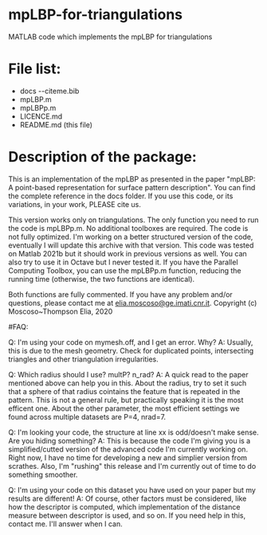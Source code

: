 # mpLBP-for-triangulations 
MATLAB code which implements the mpLBP for triangulations

# File list:
- docs
--citeme.bib
- mpLBP.m
- mpLBPp.m
- LICENCE.md
- README.md (this file)

# Description of the package:

This is an implementation of the mpLBP as presented in the paper "mpLBP: A point-based representation for surface pattern description". You can find the complete reference in the docs folder. If you use this code, or its variations, in your work, PLEASE cite us. 

This version works only on triangulations. The only function you need to run the code is mpLBPp.m. No additional toolboxes are required. The code is not fully optimized. I'm working on a better structured version of the code, eventually I will update this archive with that version. This code was tested on Matlab 2021b but it should work in previous versions as well. You can also try to use it in Octave but I never tested it. 
If you have the Parallel Computing Toolbox, you can use the mpLBPp.m function, reducing the running time (otherwise, the two functions are identical).

Both functions are fully commented. If you have any problem and/or questions, please contact me at elia.moscoso@ge.imati.cnr.it. 
Copyright (c) Moscoso~Thompson Elia, 2020

#FAQ:

Q: I'm using your code on mymesh.off, and I get an error. Why?
A: Usually, this is due to the mesh geometry. Check for duplicated points, intersecting triangles and other triangulation irregularities.

Q: Which radius should I use? multP? n_rad?
A: A quick read to the paper mentioned above can help you in this. About the radius, try to set it such that a sphere of that radius cointains the feature that is repeated in the pattern. This is not a general rule, but practically speaking it is the most efficent one. About the other parameter, the most efficient settings we found across multiple datasets are P=4, nrad=7.

Q: I'm looking your code, the structure at line xx is odd/doesn't make sense. Are you hiding something?
A: This is because the code I'm giving you is a simplified/cutted version of the advanced code I'm currently working on. Right now, I have no time for developing a new and simplier version from scrathes. Also, I'm "rushing" this release and I'm currently out of time to do something smoother. 

Q: I'm using your code on this dataset you have used on your paper but my results are different!
A: Of course, other factors must be considered, like how the descriptor is computed, which implementation of the distance measure between descriptor is used, and so on. If you need help in this, contact me. I'll answer when I can.
